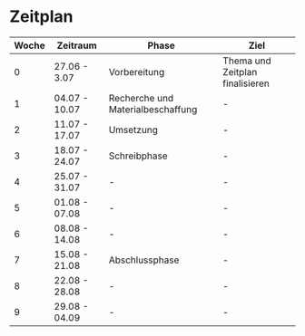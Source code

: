# Zeitplan

| Woche | Zeitraum      | Phase                             | Ziel                            |
| ----- | ------------- | --------------------------------- | ------------------------------- |
| 0     | 27.06 - 3.07  | Vorbereitung                      | Thema und Zeitplan finalisieren |
| 1     | 04.07 - 10.07 | Recherche und Materialbeschaffung | -                               |
| 2     | 11.07 - 17.07 | Umsetzung                         | -                               |
| 3     | 18.07 - 24.07 | Schreibphase                      | -                               |
| 4     | 25.07 - 31.07 | -                                 | -                               |
| 5     | 01.08 - 07.08 | -                                 | -                               |
| 6     | 08.08 - 14.08 | -                                 | -                               |
| 7     | 15.08 - 21.08 | Abschlussphase                    | -                               |
| 8     | 22.08 - 28.08 | -                                 | -                               |
| 9     | 29.08 - 04.09 | -                                 | -                               |